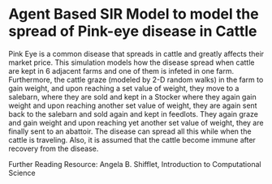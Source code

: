 # Agent Based SIR Model to model the spread of Pink-eye disease in Cattle

Pink Eye is a common disease that spreads in cattle and greatly affects their market price. This simulation models how the disease spread when cattle are kept in 6 adjacent farms and one of them is infeted in one farm. Furthermore, the cattle graze (modeled by 2-D random walks) in the farm to gain weight, and upon reaching a set value of weight, they move to a salebarn, where they are sold and kept in a Stocker where they again gain weight and upon reaching another set value of weight, they are again sent back to the salebarn and sold again and kept in feedlots. They again graze and gain weight and upon reaching yet another set value of weight, they are finally sent to an abattoir. The disease can spread all this while when the cattle is traveling. Also, it is assumed that the cattle become immune after recovery from the disease.

Further Reading Resource: Angela B. Shifflet, Introduction to Computational Science
